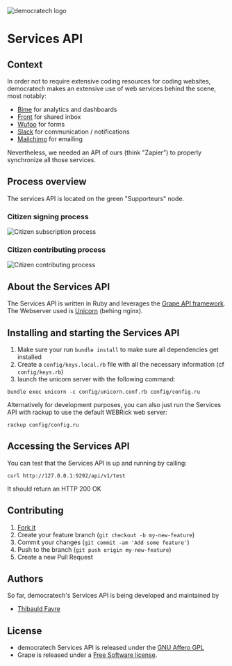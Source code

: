 ![democratech logo](http://democratech.co/static/logo-dark-trbg-260x40.png)
# Services API

## Context

In order not to require extensive coding resources for coding websites, democratech makes an extensive use of web services behind the scene, most notably:
* [Bime](https://bimeanalytics.com) for analytics and dashboards
* [Front](http://frontapp.com) for shared inbox
* [Wufoo](https://wufoo.com) for forms
* [Slack](https://slack.com) for communication / notifications
* [Mailchimp](https://mailchimp.com) for emailing

Nevertheless, we needed an API of ours (think "Zapier") to properly synchronize all those services.

## Process overview

The services API is located on the green "Supporteurs" node.
### Citizen signing process
![Citizen subscription process](http://democratech.co/static/citizen_signing_process.png)

### Citizen contributing process
![Citizen contributing process](http://democratech.co/static/citizen_contributing_process.png)

## About the Services API

The Services API is written in Ruby and leverages the [Grape API framework](https://github.com/ruby-grape/grape).
The Webserver used is [Unicorn](http://unicorn.bogomips.org/) (behing nginx).

## Installing and starting the Services API

1. Make sure your run ```bundle install``` to make sure all dependencies get installed
2. Create a ```config/keys.local.rb``` file with all the necessary information (cf ```config/keys.rb```)
3. launch the unicorn server with the following command:
```
bundle exec unicorn -c config/unicorn.conf.rb config/config.ru
```

Alternatively for development purposes, you can also just run the Services API with rackup to use the default WEBRick web server:
```
rackup config/config.ru
```

## Accessing the Services API

You can test that the Services API is up and running by calling:
```
curl http://127.0.0.1:9292/api/v1/test
```
It should return an HTTP 200 OK

## Contributing

1. [Fork it](http://github.com/democratech/api/fork)
2. Create your feature branch (`git checkout -b my-new-feature`)
3. Commit your changes (`git commit -am 'Add some feature'`)
4. Push to the branch (`git push origin my-new-feature`)
5. Create a new Pull Request

## Authors

So far, democratech's Services API is being developed and maintained by
* [Thibauld Favre](https://twitter.com/thibauld)

## License

* democratech Services API is released under the [GNU Affero GPL](https://github.com/democratech/website/blob/master/LICENSE)
* Grape is released under a [Free Software license](https://github.com/ruby-grape/grape/blob/master/LICENSE).

